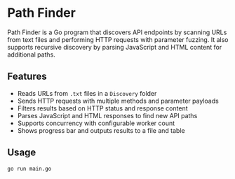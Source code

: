 # Path Finder

Path Finder is a Go program that discovers API endpoints by scanning URLs from text files and performing HTTP requests with parameter fuzzing. It also supports recursive discovery by parsing JavaScript and HTML content for additional paths.

## Features

- Reads URLs from `.txt` files in a `Discovery` folder
- Sends HTTP requests with multiple methods and parameter payloads
- Filters results based on HTTP status and response content
- Parses JavaScript and HTML responses to find new API paths
- Supports concurrency with configurable worker count
- Shows progress bar and outputs results to a file and table

## Usage

```bash
go run main.go
